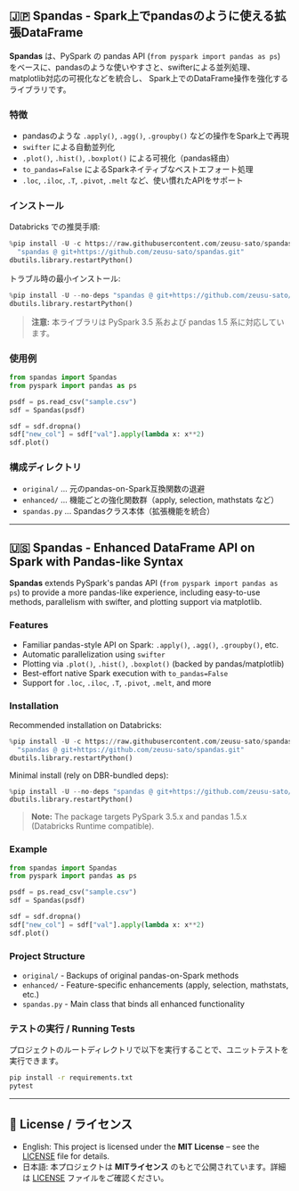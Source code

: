 ## 🇯🇵 Spandas - Spark上でpandasのように使える拡張DataFrame

**Spandas** は、PySpark の pandas API (`from pyspark import pandas as ps`) をベースに、pandasのような使いやすさと、swifterによる並列処理、matplotlib対応の可視化などを統合し、
Spark上でのDataFrame操作を強化するライブラリです。

### 特徴

- pandasのような `.apply()`, `.agg()`, `.groupby()` などの操作をSpark上で再現
- `swifter` による自動並列化
- `.plot()`, `.hist()`, `.boxplot()` による可視化（pandas経由）
- `to_pandas=False` によるSparkネイティブなベストエフォート処理
- `.loc`, `.iloc`, `.T`, `.pivot`, `.melt` など、使い慣れたAPIをサポート

### インストール

Databricks での推奨手順:

```python
%pip install -U -c https://raw.githubusercontent.com/zeusu-sato/spandas/main/constraints.txt \
  "spandas @ git+https://github.com/zeusu-sato/spandas.git"
dbutils.library.restartPython()
```

トラブル時の最小インストール:

```python
%pip install -U --no-deps "spandas @ git+https://github.com/zeusu-sato/spandas.git"
dbutils.library.restartPython()
```

> **注意:** 本ライブラリは PySpark 3.5 系および pandas 1.5 系に対応しています。

### 使用例

```python
from spandas import Spandas
from pyspark import pandas as ps

psdf = ps.read_csv("sample.csv")
sdf = Spandas(psdf)

sdf = sdf.dropna()
sdf["new_col"] = sdf["val"].apply(lambda x: x**2)
sdf.plot()
```

### 構成ディレクトリ

- `original/` ... 元のpandas-on-Spark互換関数の退避
- `enhanced/` ... 機能ごとの強化関数群（apply, selection, mathstats など）
- `spandas.py` ... Spandasクラス本体（拡張機能を統合）

---

## 🇺🇸 Spandas - Enhanced DataFrame API on Spark with Pandas-like Syntax

**Spandas** extends PySpark's pandas API (`from pyspark import pandas as ps`) to provide a more pandas-like experience,
including easy-to-use methods, parallelism with swifter, and plotting support via matplotlib.

### Features

- Familiar pandas-style API on Spark: `.apply()`, `.agg()`, `.groupby()`, etc.
- Automatic parallelization using `swifter`
- Plotting via `.plot()`, `.hist()`, `.boxplot()` (backed by pandas/matplotlib)
- Best-effort native Spark execution with `to_pandas=False`
- Support for `.loc`, `.iloc`, `.T`, `.pivot`, `.melt`, and more

### Installation

Recommended installation on Databricks:

```python
%pip install -U -c https://raw.githubusercontent.com/zeusu-sato/spandas/main/constraints.txt \
  "spandas @ git+https://github.com/zeusu-sato/spandas.git"
dbutils.library.restartPython()
```

Minimal install (rely on DBR-bundled deps):

```python
%pip install -U --no-deps "spandas @ git+https://github.com/zeusu-sato/spandas.git"
dbutils.library.restartPython()
```

> **Note:** The package targets PySpark 3.5.x and pandas 1.5.x (Databricks Runtime compatible).

### Example

```python
from spandas import Spandas
from pyspark import pandas as ps

psdf = ps.read_csv("sample.csv")
sdf = Spandas(psdf)

sdf = sdf.dropna()
sdf["new_col"] = sdf["val"].apply(lambda x: x**2)
sdf.plot()
```

### Project Structure

- `original/` - Backups of original pandas-on-Spark methods
- `enhanced/` - Feature-specific enhancements (apply, selection, mathstats, etc.)
- `spandas.py` - Main class that binds all enhanced functionality

### テストの実行 / Running Tests

プロジェクトのルートディレクトリで以下を実行することで、ユニットテストを実行できます。

```bash
pip install -r requirements.txt
pytest
```

---

## 📄 License / ライセンス

- English: This project is licensed under the **MIT License** – see the [LICENSE](./LICENSE) file for details.
- 日本語: 本プロジェクトは **MITライセンス** のもとで公開されています。詳細は [LICENSE](./LICENSE) ファイルをご確認ください。
